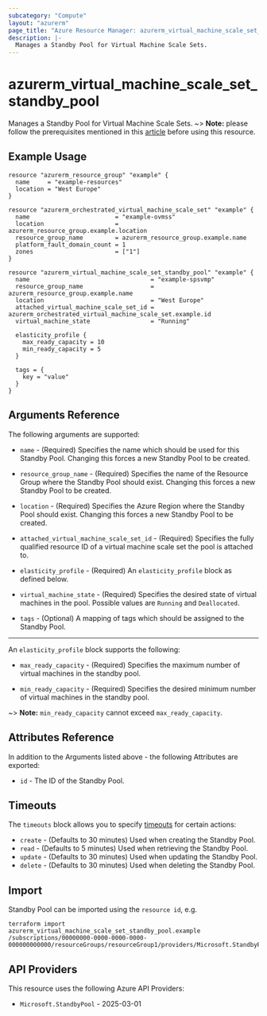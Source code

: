 ```yaml
---
subcategory: "Compute"
layout: "azurerm"
page_title: "Azure Resource Manager: azurerm_virtual_machine_scale_set_standby_pool"
description: |-
  Manages a Standby Pool for Virtual Machine Scale Sets.
---
```


# azurerm_virtual_machine_scale_set_standby_pool

Manages a Standby Pool for Virtual Machine Scale Sets.
~> **Note:** please follow the prerequisites mentioned in this [article](https://learn.microsoft.com/azure/virtual-machine-scale-sets/standby-pools-create?tabs=portal#prerequisites) before using this resource.

## Example Usage

```hcl
resource "azurerm_resource_group" "example" {
  name     = "example-resources"
  location = "West Europe"
}

resource "azurerm_orchestrated_virtual_machine_scale_set" "example" {
  name                        = "example-ovmss"
  location                    = azurerm_resource_group.example.location
  resource_group_name         = azurerm_resource_group.example.name
  platform_fault_domain_count = 1
  zones                       = ["1"]
}

resource "azurerm_virtual_machine_scale_set_standby_pool" "example" {
  name                                  = "example-spsvmp"
  resource_group_name                   = azurerm_resource_group.example.name
  location                              = "West Europe"
  attached_virtual_machine_scale_set_id = azurerm_orchestrated_virtual_machine_scale_set.example.id
  virtual_machine_state                 = "Running"

  elasticity_profile {
    max_ready_capacity = 10
    min_ready_capacity = 5
  }

  tags = {
    key = "value"
  }
}
```

## Arguments Reference

The following arguments are supported:

* `name` - (Required) Specifies the name which should be used for this Standby Pool. Changing this forces a new Standby Pool to be created.

* `resource_group_name` - (Required) Specifies the name of the Resource Group where the Standby Pool should exist. Changing this forces a new Standby Pool to be created.

* `location` - (Required) Specifies the Azure Region where the Standby Pool should exist. Changing this forces a new Standby Pool to be created.

* `attached_virtual_machine_scale_set_id` - (Required) Specifies the fully qualified resource ID of a virtual machine scale set the pool is attached to.

* `elasticity_profile` - (Required) An `elasticity_profile` block as defined below.

* `virtual_machine_state` - (Required) Specifies the desired state of virtual machines in the pool. Possible values are `Running` and `Deallocated`.

* `tags` - (Optional) A mapping of tags which should be assigned to the Standby Pool.

---

An `elasticity_profile` block supports the following:

* `max_ready_capacity` - (Required) Specifies the maximum number of virtual machines in the standby pool.

* `min_ready_capacity` - (Required) Specifies the desired minimum number of virtual machines in the standby pool.

~> **Note:** `min_ready_capacity` cannot exceed `max_ready_capacity`.

## Attributes Reference

In addition to the Arguments listed above - the following Attributes are exported:

* `id` - The ID of the Standby Pool.

## Timeouts

The `timeouts` block allows you to specify [timeouts](https://developer.hashicorp.com/terraform/language/resources/configure#define-operation-timeouts) for certain actions:

* `create` - (Defaults to 30 minutes) Used when creating the Standby Pool.
* `read` - (Defaults to 5 minutes) Used when retrieving the Standby Pool.
* `update` - (Defaults to 30 minutes) Used when updating the Standby Pool.
* `delete` - (Defaults to 30 minutes) Used when deleting the Standby Pool.

## Import

Standby Pool can be imported using the `resource id`, e.g.

```shell
terraform import azurerm_virtual_machine_scale_set_standby_pool.example /subscriptions/00000000-0000-0000-0000-000000000000/resourceGroups/resourceGroup1/providers/Microsoft.StandbyPool/standbyVirtualMachinePools/standbyVirtualMachinePool1
```

## API Providers
<!-- This section is generated, changes will be overwritten -->
This resource uses the following Azure API Providers:

* `Microsoft.StandbyPool` - 2025-03-01
